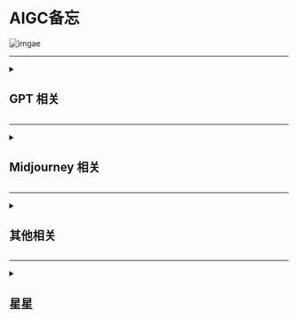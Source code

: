 # AIGC备忘
![imgae](https://cdn.midjourney.com/d1a6253b-e3e5-4a61-be74-5fd92bf20d8e/0_2.png)
***
<details>
  <summary><h2>GPT 相关</h2></summary>
  <ul>
    <li><a href="https://github.com/f/awesome-chatgpt-prompts">Awesome ChatGPT Prompts</a></li>
    <li><a href="https://github.com/PlexPt/awesome-chatgpt-prompts-zh">ChatGPT 中文指南</a> / <a href="https://chatguide.plexpt.com">ChatGPT 在线指南</a></li>
    <li><a href="https://github.com/keijiro/AICommand">Unity GPT 概念试验</a></li>
    <li><a href="https://github.com/features/preview/copilot-x">Copilot-x 申请</a></li>
    <li><a href="https://openai.com/blog/chatgpt-plugins">Chatgpt-plugins 申请</a></li>
    <li><details>
      <summary><h4>Chatgpt plugins</h4></summary>
      <ul>
        <li><a href="https://github.com/f/awesome-chatgpt-prompts">AIPRM Premium for ChatGPT</a></li>
        <li><a href="https://github.com/f/awesome-chatgpt-prompts">ChatGPT for Google</a></li>
        <li><a href="https://github.com/f/awesome-chatgpt-prompts">ChatGPTBox</a></li>
        <li><a href="https://github.com/f/awesome-chatgpt-prompts">Hustle AI - Supercharged & Free ChatGPT</a></li>
        <li><a href="https://github.com/f/awesome-chatgpt-prompts">Superpower ChatGPT</a></li>
        <li><a href="https://github.com/f/awesome-chatgpt-prompts">WebChatGPT：可访问互联网的 ChatGPT</a></li>
      </ul>
    </details></li>
  </ul>
</details>

***

<details>
  <summary><h2>Midjourney 相关</h2></summary>
  <ul>
    <li><a href="https://docs.qq.com/sheet/DS05hV2FyUHJablR5?tab=BB08J2&_t=1678974130492&u=5b7f15183b364c7a923e94cbb2add654">Midjourney 关键词整理</a></li>
    <li><a href="https://docs.google.com/spreadsheets/d/1MsX0NYYqhv4ZhZ7-50cXH1gvYE2FKLixLBvAkI40ha0/edit#gid=520663883">Midjourney Reference Sheets</a></li>
    <li><a href="https://prompt.noonshot.com/">MidJourney Prompt Helper</a></li>
    <li><a href="https://github.com/willwulfken/MidJourney-Styles-and-Keywords-Reference">MidJourney Styles and Keywords Reference</a></li>
  </ul>
</details>

***

<details>
  <summary><h2>其他相关</h2></summary>
  <ul>
    <li><a href="https://clipdrop.co/stable-diffusion-reimagine">Stable diffusion reimagine 在线测试</a> / <a href="https://clipdrop.co/">ClipDrop 主页</a></li>
    <li><a href="https://firefly.adobe.com/">Adobe Firefly 申请</a></li>
    <li><a href="https://www.upscale.media/zh/upload/">使用 AI 升级和增强您的图像</a></li>
    <li><a href="https://bing.com/create/">Bing画图</a></li>   
    <li><a href="https://yige.baidu.com/creation">文心一格</a></li>
    <li><a href="https://www.cursor.so/">Cursor</a>  首个 GPT4 代码编辑器 </li>
    <li><a href="https://www.notion.so/">Notion</a></li>
    <li><a href="https://app.pandagpt.io/chat">pandagpt</a>  国产基于 GPT 的阅读器 </li>
    <li><a href="https://research.runwayml.com/gen2">Gen-2</a>  文字转视频</li>
    <li><a href="https://app.gptzero.me/app/welcome">GPTZero</a>  检查是否为 AI 写作</li>
  </ul>
</details>

***

<details>
  <summary><h2>星星</h2></summary>
  <ul>
    
[![Star History Chart](https://api.star-history.com/svg?repos=Masaicker/Masaicker&type=Date)](https://star-history.com/#Masaicker/Masaicker&Date)
    
  </ul>
</details>
